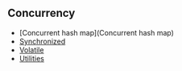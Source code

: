 ## Concurrency
 * [Concurrent hash map](Concurrent hash map)
 * [Synchronized](Synchronized)
 * [Volatile](Volatile)
 * [Utilities](Utilities)
